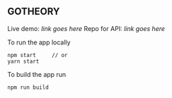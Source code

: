 ## GOTHEORY

Live demo: *link goes here*
Repo for API: *link goes here* 

To run the app locally
```
npm start     // or
yarn start
```

To build the app run
``` 
npm run build
```
